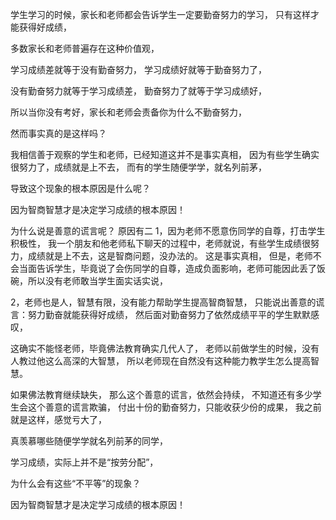 学生学习的时候，家长和老师都会告诉学生一定要勤奋努力的学习，
只有这样才能获得好成绩，

多数家长和老师普遍存在这种价值观，

学习成绩差就等于没有勤奋努力，
学习成绩好就等于勤奋努力了，

没有勤奋努力就等于学习成绩差，
勤奋努力了就等于学习成绩好，

所以当你没有考好，家长和老师会责备你为什么不勤奋努力，

然而事实真的是这样吗？

我相信善于观察的学生和老师，已经知道这并不是事实真相，
因为有些学生确实很努力了，成绩就是上不去，
而有的学生随便学学，就名列前茅，

导致这个现象的根本原因是什么呢？

因为智商智慧才是决定学习成绩的根本原因！

为什么说是善意的谎言呢？
原因有二
1，因为老师不愿意伤同学的自尊，打击学生积极性，
我一个朋友和他老师私下聊天的过程中，老师就说，有些学生成绩很努力，成绩就是上不去，这是智商问题，没办法的。
这是事实真相，
但是，老师不会当面告诉学生，毕竟说了会伤同学的自尊，造成负面影响，老师可能因此丢了饭碗，所以没有老师敢当学生面实话实说，

2，老师也是人，智慧有限，没有能力帮助学生提高智商智慧，
只能说出善意的谎言：努力勤奋就能获得好成绩，
然后面对勤奋努力了依然成绩平平的学生默默感叹，

这确实不能怪老师，毕竟佛法教育确实几代人了，
老师以前做学生的时候，没有人教过他这么高深的大智慧，
所以老师现在自然没有这种能力教学生怎么提高智慧。

如果佛法教育继续缺失，
那么这个善意的谎言，依然会持续，
不知道还有多少学生会这个善意的谎言欺骗，
付出十份的勤奋努力，只能收获少份的成果，
我之前就是这样，感觉亏大了，

真羡慕哪些随便学学就名列前茅的同学，

学习成绩，实际上并不是“按劳分配”，

为什么会有这些“不平等”的现象？

因为智商智慧才是决定学习成绩的根本原因！








